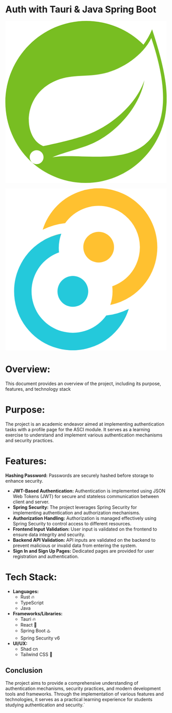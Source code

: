 # Auth with Tauri & Java Spring Boot

![Spring.png](assets/Spring.png)

![Tauri.png](assets/Tauri.png)

# Overview:

This document provides an overview of the project, including its purpose, features, and technology stack

# Purpose:

The project is an academic endeavor aimed at implementing authentication tasks with a profile page for the ASCI module. It serves as a learning exercise to understand and implement various authentication mechanisms and security practices.

# Features:

**Hashing Password:** Passwords are securely hashed before storage to enhance security.

- **JWT-Based Authentication:** Authentication is implemented using JSON Web Tokens (JWT) for secure and stateless communication between client and server.
- **Spring Security:** The project leverages Spring Security for implementing authentication and authorization mechanisms.
- **Authorization Handling:** Authorization is managed effectively using Spring Security to control access to different resources.
- **Frontend Input Validation:** User input is validated on the frontend to ensure data integrity and security.
- **Backend API Validation:** API inputs are validated on the backend to prevent malicious or invalid data from entering the system.
- **Sign In and Sign Up Pages:** Dedicated pages are provided for user registration and authentication.

# Tech Stack:

- **Languages:**
    - Rust 🔥
    - TypeScript
    - Java
- **Frameworks/Libraries:**
    - Tauri 🔥
    - React 💪
    - Spring Boot ♨️
    - Spring Security v6
- **UI/UX:**
    - Shad cn
    - Tailwind CSS 🗽

## Conclusion

The project aims to provide a comprehensive understanding of authentication mechanisms, security practices, and modern development tools and frameworks. Through the implementation of various features and technologies, it serves as a practical learning experience for students studying authentication and security.`